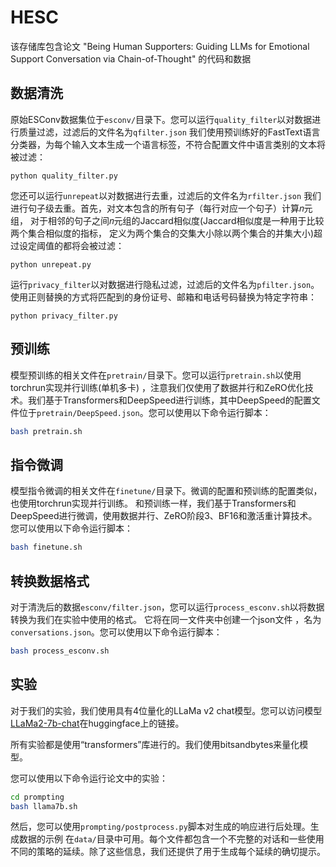 # HESC

该存储库包含论文 "Being Human Supporters: Guiding LLMs for Emotional Support Conversation via Chain-of-Thought" 的代码和数据

## 数据清洗
原始ESConv数据集位于`esconv/`目录下。您可以运行`quality_filter`以对数据进行质量过滤，过滤后的文件名为`qfilter.json`
我们使用预训练好的FastText语言分类器，为每个输入文本生成一个语言标签，不符合配置文件中语言类别的文本将被过滤：

```shell
python quality_filter.py
```

您还可以运行`unrepeat`以对数据进行去重，过滤后的文件名为`rfilter.json`
我们进行句子级去重。首先，对文本包含的所有句子（每行对应一个句子）计算𝑛元组， 
对于相邻的句子之间𝑛元组的Jaccard相似度(Jaccard相似度是一种用于比较两个集合相似度的指标，
定义为两个集合的交集大小除以两个集合的并集大小)超过设定阈值的都将会被过滤：

```shell
python unrepeat.py
```

运行`privacy_filter`以对数据进行隐私过滤，过滤后的文件名为`pfilter.json`。使用正则替换的方式将匹配到的身份证号、邮箱和电话号码替换为特定字符串：

```shell
python privacy_filter.py
```

## 预训练
模型预训练的相关文件在`pretrain/`目录下。您可以运行`pretrain.sh`以使用torchrun实现并行训练(单机多卡)
，注意我们仅使用了数据并行和ZeRO优化技术。我们基于Transformers和DeepSpeed进行训练，其中DeepSpeed的配置文件位于`pretrain/DeepSpeed.json`。您可以使用以下命令运行脚本：

```sh
bash pretrain.sh
```

## 指令微调
模型指令微调的相关文件在`finetune/`目录下。微调的配置和预训练的配置类似，也使用torchrun实现并行训练。 
和预训练一样，我们基于Transformers和DeepSpeed进行微调，使用数据并行、ZeRO阶段3、BF16和激活重计算技术。您可以使用以下命令运行脚本：

```sh
bash finetune.sh
```

## 转换数据格式
对于清洗后的数据`esconv/filter.json`，您可以运行`process_esconv.sh`以将数据转换为我们在实验中使用的格式。
它将在同一文件夹中创建一个json文件 ，名为`conversations.json`。您可以使用以下命令运行脚本：

```sh
bash process_esconv.sh
```

## 实验
对于我们的实验，我们使用具有4位量化的LLaMa v2 chat模型。您可以访问模型
[LLaMa2-7b-chat](https://huggingface.co/meta-llama/Llama-2-7b-chat-hf)在huggingface上的链接。

所有实验都是使用“transformers”库进行的。我们使用bitsandbytes来量化模型。

您可以使用以下命令运行论文中的实验：

```sh
cd prompting
bash llama7b.sh
```

然后，您可以使用`prompting/postprocess.py`脚本对生成的响应进行后处理。生成数据的示例
在`data/`目录中可用。每个文件都包含一个不完整的对话和一些使用不同的策略的延续。除了这些信息，我们还提供了用于生成每个延续的确切提示。